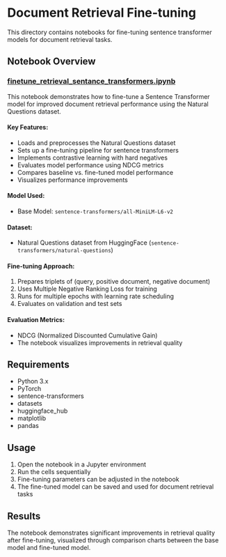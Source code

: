 # Document Retrieval Fine-tuning

This directory contains notebooks for fine-tuning sentence transformer models for document retrieval tasks.

## Notebook Overview

### [finetune_retrieval_sentance_transformers.ipynb](finetune_retrieval_sentance_transformers.ipynb)

This notebook demonstrates how to fine-tune a Sentence Transformer model for improved document retrieval performance using the Natural Questions dataset.

#### Key Features:
- Loads and preprocesses the Natural Questions dataset
- Sets up a fine-tuning pipeline for sentence transformers
- Implements contrastive learning with hard negatives
- Evaluates model performance using NDCG metrics
- Compares baseline vs. fine-tuned model performance
- Visualizes performance improvements

#### Model Used:
- Base Model: `sentence-transformers/all-MiniLM-L6-v2`

#### Dataset:
- Natural Questions dataset from HuggingFace (`sentence-transformers/natural-questions`)

#### Fine-tuning Approach:
1. Prepares triplets of (query, positive document, negative document)
2. Uses Multiple Negative Ranking Loss for training
3. Runs for multiple epochs with learning rate scheduling
4. Evaluates on validation and test sets

#### Evaluation Metrics:
- NDCG (Normalized Discounted Cumulative Gain)
- The notebook visualizes improvements in retrieval quality

## Requirements

- Python 3.x
- PyTorch
- sentence-transformers
- datasets
- huggingface_hub
- matplotlib
- pandas

## Usage

1. Open the notebook in a Jupyter environment
2. Run the cells sequentially
3. Fine-tuning parameters can be adjusted in the notebook
4. The fine-tuned model can be saved and used for document retrieval tasks

## Results

The notebook demonstrates significant improvements in retrieval quality after fine-tuning, visualized through comparison charts between the base model and fine-tuned model.

